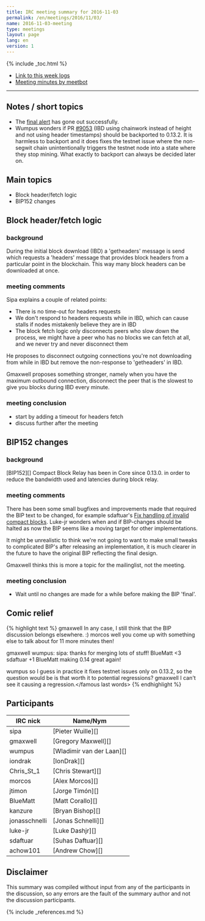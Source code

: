 ```yaml
---
title: IRC meeting summary for 2016-11-03
permalink: /en/meetings/2016/11/03/
name: 2016-11-03-meeting
type: meetings
layout: page
lang: en
version: 1
---
```

{% include _toc.html %}
 
- [Link to this week logs](https://botbot.me/freenode/ion-core-dev/2016-11-03/?msg=75932564&page=2)
- [Meeting minutes by meetbot](http://www.erisian.com.au/meetbot/ion-core-dev/2016/ion-core-dev.2016-11-03-19.00.html)
 
---
 
## Notes / short topics

- The [final alert](https://bitcoin.org/en/alert/2016-11-01-alert-retirement) has gone out successfully.
- Wumpus wonders if PR [#9053][] (IBD using chainwork instead of height and not using header timestamps) should be backported to 0.13.2. It is harmless to backport and it does fixes the testnet issue where the non-segwit chain unintentionally triggers the testnet node into a state where they stop mining. What exactly to backport can always be decided later on.

## Main topics
 
- Block header/fetch logic
- BIP152 changes

## Block header/fetch logic

### background

During the initial block download (IBD) a 'getheaders' message is send which requests a 'headers' message that provides block headers from a particular point in the blockchain. This way many block headers can be downloaded at once.

### meeting comments

Sipa explains a couple of related points:

- There is no time-out for headers requests
- We don't respond to headers requests while in IBD, which can cause stalls if nodes mistakenly believe they are in IBD
- The block fetch logic only disconnects peers who slow down the process, we might have a peer who has no blocks we can fetch at all, and we never try and never disconnect them

He proposes to disconnect outgoing connections you're not downloading from while in IBD but remove the non-response to 'getheaders' in IBD.

Gmaxwell proposes something stronger, namely when you have the maximum outbound connection, disconnect the peer that is the slowest to give you blocks during IBD every minute.

### meeting conclusion

- start by adding a timeout for headers fetch
- discuss further after the meeting

## BIP152 changes

### background

[BIP152][] Compact Block Relay has been in Core since 0.13.0. in order to reduce the bandwidth used and latencies during block relay. 

### meeting comments

There has been some small bugfixes and improvements made that required the BIP text to be changed, for example sdaftuar's [Fix handling of invalid compact blocks][#9026]. Luke-jr wonders when and if BIP-changes should be halted as now the BIP seems like a moving target for other implementations.

It might be unrealistic to think we're not going to want to make small tweaks to complicated BIP's after releasing an implementation, it is much clearer in the future to have the original BIP reflecting the final design.

Gmaxwell thinks this is more a topic for the mailinglist, not the meeting.

### meeting conclusion

- Wait until no changes are made for a while before making the BIP 'final'. 

## Comic relief

{% highlight text %}
gmaxwell          In any case, I still think that the BIP discussion belongs elsewhere. :)
morcos            well you come up with something else to talk about for 11 more minutes then!

gmaxwell          wumpus: sipa: thanks for merging lots of stuff!
BlueMatt          <3
sdaftuar          +1
BlueMatt          making 0.14 great again!

wumpus            so I guess in practice it fixes testnet issues only on 0.13.2, so the question would be is that worth it to potential regressions?
gmaxwell          <famous last words>I can't see it causing a regression.</famous last words>
{% endhighlight %}


## Participants
 
| IRC nick        | Name/Nym                  |
|-----------------|---------------------------|
| sipa            | [Pieter Wuille][]         |
| gmaxwell        | [Gregory Maxwell][]       |
| wumpus          | [Wladimir van der Laan][] |
| iondrak         | [IonDrak][]               |
| Chris_St_1      | [Chris Stewart][]         |
| morcos          | [Alex Morcos][]           |
| jtimon          | [Jorge Timón][]           |
| BlueMatt        | [Matt Corallo][]          |
| kanzure         | [Bryan Bishop][]          |
| jonasschnelli   | [Jonas Schnelli][]        |
| luke-jr         | [Luke Dashjr][]           |
| sdaftuar        | [Suhas Daftuar][]         |
| achow101        | [Andrew Chow][]           |

## Disclaimer
 
This summary was compiled without input from any of the participants in the discussion, so any errors are the fault of the summary author and not the discussion participants.

[#9026]: https://github.com/cevap/ion/pull/9026
[#9053]: https://github.com/cevap/ion/pull/9053

{% include _references.md %}
